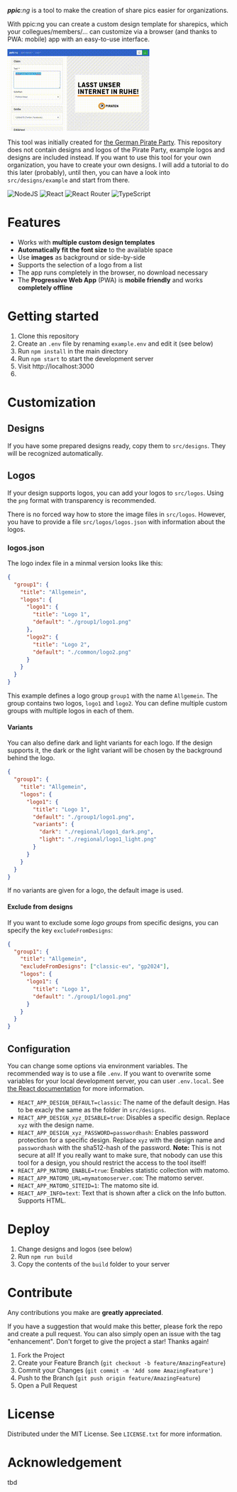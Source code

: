 ***ppic**:ng* is a tool to make the creation of share pics easier for organizations.

With ppic:ng you can create a custom design template for sharepics, which your collegues/members/... can customize via a browser (and thanks to PWA: mobile) app with an easy-to-use interface.

![ppic:ng](ppicng.gif "ppic:ng")

This tool was initially created for [the German Pirate Party](https://piratenpartei.de). This repository does not contain designs and logos of the Pirate Party, example logos and designs are included instead. If you want to use this tool for your own organization, you have to create your own designs. I will add a tutorial to do this later (probably), until then, you can have a look into `src/designs/example` and start from there.

![NodeJS](https://img.shields.io/badge/node.js-6DA55F?style=for-the-badge&logo=node.js&logoColor=white) ![React](https://img.shields.io/badge/react-%2320232a.svg?style=for-the-badge&logo=react&logoColor=%2361DAFB) ![React Router](https://img.shields.io/badge/React_Router-CA4245?style=for-the-badge&logo=react-router&logoColor=white) ![TypeScript](https://img.shields.io/badge/typescript-%23007ACC.svg?style=for-the-badge&logo=typescript&logoColor=white)

# Features
* Works with **multiple custom design templates**
* **Automatically fit the font size** to the available space
* Use **images** as background or side-by-side
* Supports the selection of a logo from a list
* The app runs completely in the browser, no download necessary
* The **Progressive Web App** (PWA) is **mobile friendly** and works **completely offline**

# Getting started
1. Clone this repository
2. Create an `.env` file by renaming `example.env` and edit it (see below)
3. Run `npm install` in the main directory
4. Run `npm start` to start the development server
5. Visit http://localhost:3000
6. 
# Customization

## Designs
If you have some prepared designs ready, copy them to `src/designs`. They will be recognized automatically.

## Logos
If your design supports logos, you can add your logos to `src/logos`. Using the `png` format with transparency is recommended.

There is no forced way how to store the image files in `src/logos`. However, you have to provide a file `src/logos/logos.json` with information about the logos.

### logos.json
The logo index file in a minmal version looks like this:
```json
{
  "group1": {
    "title": "Allgemein",
    "logos": {
      "logo1": {
        "title": "Logo 1",
        "default": "./group1/logo1.png"
      },
      "logo2": {
        "title": "Logo 2",
        "default": "./common/logo2.png"
      }
    }
  }
}
```
This example defines a logo group `group1` with the name `Allgemein`. The group contains two logos, `logo1` and `logo2`.
You can define multiple custom groups with multiple logos in each of them.

#### Variants

You can also define dark and light variants for each logo. If the design supports it, the dark or the light variant will be chosen by the background behind the logo.
```json
{
  "group1": {
    "title": "Allgemein",
    "logos": {
      "logo1": {
        "title": "Logo 1",
        "default": "./group1/logo1.png",
        "variants": {
          "dark": "./regional/logo1_dark.png",
          "light": "./regional/logo1_light.png"
        }
      }
    }
  }
}
```
If no variants are given for a logo, the default image is used.

#### Exclude from designs

If you want to exclude some *logo groups* from specific designs, you can specify the key `excludeFromDesigns`:
```json
{
  "group1": {
    "title": "Allgemein",
    "excludeFromDesigns": ["classic-eu", "gp2024"],
    "logos": {
      "logo1": {
        "title": "Logo 1",
        "default": "./group1/logo1.png"
      }
    }
  }
}
```
## Configuration
You can change some options via environment variables. The recommended way is to use a file `.env`. If you want to overwrite some variables for your local development server, you can user `.env.local`. See [the React documentation](https://create-react-app.dev/docs/adding-custom-environment-variables/) for more information.

* `REACT_APP_DESIGN_DEFAULT=classic`: The name of the default design. Has to be exacly the same as the folder in `src/designs`.
* `REACT_APP_DESIGN_xyz_DISABLE=true`: Disables a specific design. Replace `xyz` with the design name.
* `REACT_APP_DESIGN_xyz_PASSWORD=passwordhash`: Enables password protection for a specific design. Replace `xyz` with the design name and `passwordhash` with the sha512-hash of the password. **Note:** This is not secure at all! If you really want to make sure, that nobody can use this tool for a design, you should restrict the access to the tool itself!
* `REACT_APP_MATOMO_ENABLE=true`: Enables statistic collection with matomo.
* `REACT_APP_MATOMO_URL=mymatomoserver.com`: The matomo server.
* `REACT_APP_MATOMO_SITEID=1`: The matomo site id.
* `REACT_APP_INFO=text`: Text that is shown after a click on the Info button. Supports HTML.

# Deploy
1. Change designs and logos (see below)
2. Run `npm run build`
3. Copy the contents of the `build` folder to your server

# Contribute
Any contributions you make are **greatly appreciated**.

If you have a suggestion that would make this better, please fork the repo and create a pull request. You can also simply open an issue with the tag "enhancement".
Don't forget to give the project a star! Thanks again!

1. Fork the Project
2. Create your Feature Branch (`git checkout -b feature/AmazingFeature`)
3. Commit your Changes (`git commit -m 'Add some AmazingFeature'`)
4. Push to the Branch (`git push origin feature/AmazingFeature`)
5. Open a Pull Request


# License
Distributed under the MIT License. See `LICENSE.txt` for more information.

# Acknowledgement
tbd
